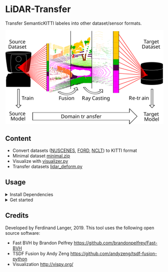 # LiDAR-Transfer

Transfer SemanticKITTI labeles into other dataset/sensor formats.

![Motivation](motivation.svg)

## Content
- Convert datasets ([NUSCENES](auxiliary/convert/nuscenes2kitty.py), [FORD](auxiliary/convert/ford2kitty.py), [NCLT](auxiliary/convert/nclt2kitty.py)) to KITTI format
- Minimal dataset [minimal.zip](minimal.zip)
- Visualize with [visualizer.py](visualizer.py)
- Transfer datasets [lidar_deform.py](lidar_deform.py)

## Usage
<details>
<summary>Install Dependencies</summary>

```
pip install pyaml pyqt5 scikit-image scipy torchvision

pip install pycuda

pip install vispy
```

Or use local installation to apply antialias patch

```
git clone https://github.com/vispy/vispy.git
cd vispy
git apply ../lidar_transfer/vispy_antialias.patch
pip install -e .
```

</details>

<details>
<summary>Get started</summary>

1. Unzip `minimal.zip`
2. Run 
    ```
    python lidar_deform.py -d minimal
    ```
3. Run with target sensor
    ```
    python lidar_deform.py -d minimal -t minimal/target.yaml
    ```
4. Change parameter in `config/lidar_transfer.yaml`

</details>

## Credits
Developed by Ferdinand Langer, 2019.
This tool uses the following open source software:
- Fast BVH by Brandon Pelfrey https://github.com/brandonpelfrey/Fast-BVH
- TSDF Fusion by Andy Zeng https://github.com/andyzeng/tsdf-fusion-python
- Visualization http://vispy.org/